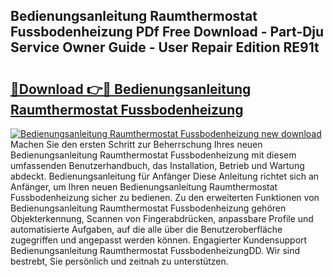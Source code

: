 ## Bedienungsanleitung Raumthermostat Fussbodenheizung PDf Free Download - Part-Dju Service Owner Guide - User Repair Edition RE91t

# <h2><a href="http://df3pxt.blite.top/?on=Bedienungsanleitung+Raumthermostat+Fussbodenheizung">🔗Download 👉🔴 Bedienungsanleitung Raumthermostat Fussbodenheizung</a></h2>

[![Bedienungsanleitung Raumthermostat Fussbodenheizung new download](https://i.imgur.com/lujVjoI.png)](http://df3pxt.blite.top/?on=Bedienungsanleitung+Raumthermostat+Fussbodenheizung)
Machen Sie den ersten Schritt zur Beherrschung Ihres neuen Bedienungsanleitung Raumthermostat Fussbodenheizung mit diesem umfassenden Benutzerhandbuch, das Installation, Betrieb und Wartung abdeckt. Bedienungsanleitung für Anfänger Diese Anleitung richtet sich an Anfänger, um Ihren neuen Bedienungsanleitung Raumthermostat Fussbodenheizung sicher zu bedienen. Zu den erweiterten Funktionen von Bedienungsanleitung Raumthermostat Fussbodenheizung gehören Objekterkennung, Scannen von Fingerabdrücken, anpassbare Profile und automatisierte Aufgaben, auf die alle über die Benutzeroberfläche zugegriffen und angepasst werden können. Engagierter Kundensupport Bedienungsanleitung Raumthermostat FussbodenheizungDD. Wir sind bestrebt, Sie persönlich und zeitnah zu unterstützen.
